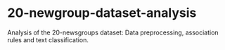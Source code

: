 # 20-newgroup-dataset-analysis
Analysis of the 20-newsgroups dataset: Data preprocessing, association rules and text classification.
